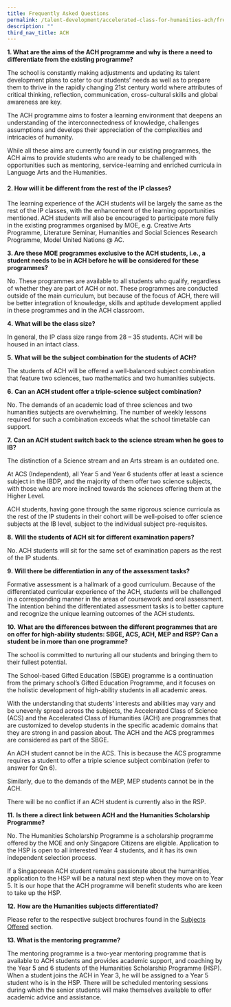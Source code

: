 ```yaml
---
title: Frequently Asked Questions
permalink: /talent-development/accelerated-class-for-humanities-ach/frequently-asked-questions/
description: ""
third_nav_title: ACH
---
```

<p><strong>1. What are the aims of the ACH programme and why is there a need to differentiate from the existing programme?</strong></p>
<p>The school is constantly making adjustments and updating its talent development plans to cater to our students’ needs as well as to prepare them to thrive in the rapidly changing 21st&nbsp;century world where attributes of critical thinking, reflection, communication, cross-cultural skills and global awareness are key.</p>
<p>The ACH programme aims to foster a learning environment that deepens an understanding of the interconnectedness of knowledge, challenges assumptions and develops their appreciation of the complexities and intricacies of humanity.</p>
<p>While all these aims are currently found in our existing programmes, the ACH aims to provide students who are ready to be challenged with opportunities such as mentoring, service-learning and enriched curricula in Language Arts and the Humanities.</p>
<h4><strong>2. How will it be different from the rest of the IP classes?</strong></h4>
<p>The learning experience of the ACH students will be largely the same as the rest of the IP classes, with the enhancement of the learning opportunities mentioned. ACH students will also be encouraged to participate more fully in the existing programmes organised by MOE, e.g. Creative Arts Programme, Literature Seminar, Humanities and Social Sciences Research Programme, Model United Nations @ AC.</p>
<p><strong>3. Are these MOE programmes exclusive to the ACH students, i.e., a student needs to be in ACH before he will be considered for these programmes?</strong></p>
<p>No. These programmes are available to all students who qualify, regardless of whether they are part of ACH or not. These programmes are conducted outside of the main curriculum, but because of the focus of ACH, there will be better integration of knowledge, skills and aptitude development applied in these programmes and in the ACH classroom.</p>
<p><strong>4.</strong> <strong>What will be the class size?</strong></p>
<p>In general, the IP class size range from 28 – 35 students. ACH will be housed in an intact class.</p>
<p><strong>5.</strong> <strong>What will be the subject combination for the students of ACH?</strong></p>
<p>The students of ACH will be offered a well-balanced subject combination that feature two sciences, two mathematics and two humanities subjects.</p>
<p><strong>6.</strong> <strong>Can an ACH student offer a triple-science subject combination?</strong></p>
<p>No. The demands of an academic load of three sciences and two humanities subjects are overwhelming. The number of weekly lessons required for such a combination exceeds what the school timetable can support.</p>
<p><strong>7.</strong> <strong>Can an ACH student switch back to the science stream when he goes to IB?</strong></p>
<p>The distinction of a Science stream and an Arts stream is an outdated one.</p>
<p>At ACS (Independent), all Year 5 and Year 6 students offer at least a science subject in the IBDP, and the majority of them offer two science subjects, with those who are more inclined towards the sciences offering them at the Higher Level.</p>
<p>ACH students, having gone through the same rigorous science curricula as the rest of the IP students in their cohort will be well-poised to offer science subjects at the IB level, subject to the individual subject pre-requisites.</p>
<p><strong>8.</strong> <strong>Will the students of ACH sit for different examination papers?</strong></p>
<p>No. ACH students will sit for the same set of examination papers as the rest of the IP students.</p>
<p><strong>9.</strong> <strong>Will there be differentiation in any of the assessment tasks?</strong></p>
<p>Formative assessment is a hallmark of a good curriculum. Because of the differentiated curricular experience of the ACH, students will be challenged in a corresponding manner in the areas of coursework and oral assessment. The intention behind the differentiated assessment tasks is to better capture and recognize the unique learning outcomes of the ACH students.</p>
<p><strong>10.</strong> <strong>What are the differences between the different programmes that are on offer for high-ability students: SBGE, ACS, ACH, MEP and RSP? Can a student be in more than one programme?</strong></p>
<p>The school is committed to nurturing all our students and bringing them to their fullest potential.</p>
<p>The School-based Gifted Education (SBGE) programme is a continuation from the primary school’s Gifted Education Programme, and it focuses on the holistic development of high-ability students in all academic areas.</p>
<p>With the understanding that students’ interests and abilities may vary and be unevenly spread across the subjects, the Accelerated Class of Science (ACS) and the Accelerated Class of Humanities (ACH) are programmes that are customized to develop students in the specific academic domains that they are strong in and passion about. The ACH and the ACS programmes are considered as part of the SBGE.</p>
<p>An ACH student cannot be in the ACS. This is because the ACS programme requires a student to offer a triple science subject combination (refer to answer for Qn 6).</p>
<p>Similarly, due to the demands of the MEP, MEP students cannot be in the ACH.</p>
<p>There will be no conflict if an ACH student is currently also in the RSP.</p>
<p><strong>11.</strong> <strong>Is there a direct link between ACH and the Humanities Scholarship Programme?</strong></p>
<p>No. The Humanities Scholarship Programme is a scholarship programme offered by the MOE and only Singapore Citizens are eligible. Application to the HSP is open to all interested Year 4 students, and it has its own independent selection process.</p>
<p>If a Singaporean ACH student remains passionate about the humanities, application to the HSP will be a natural next step when they move on to Year 5. It is our hope that the ACH programme will benefit students who are keen to take up the HSP.</p>
<p><strong>12.</strong> <strong>How are the Humanities subjects differentiated?</strong></p>
<p>Please refer to the respective subject brochures found in the&nbsp;<a rel="noopener" target="_blank" href="https://www.acsindep.moe.edu.sg/talent-development/accelerated-class-for-humanities-ach/subjects-offered/">Subjects Offered</a>&nbsp;section.</p>
<p><strong>13. What is the mentoring programme?</strong></p>
<p>The mentoring programme is a two-year mentoring programme that is available to ACH students and provides academic support, and coaching by the Year 5 and 6 students of the Humanities Scholarship Programme (HSP). When a student joins the ACH in Year 3, he will be assigned to a Year 5 student who is in the HSP. There will be scheduled mentoring sessions during which the senior students will make themselves available to offer academic advice and assistance.</p>
